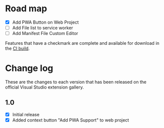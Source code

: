 # Road map

- [x] Add PWA Button on Web Project
- [ ] Add File list to service worker
- [ ] Add Manifest File Custom Editor

Features that have a checkmark are complete and available for
download in the
[CI build](http://vsixgallery.com/extension/c140d5d7-6be7-41da-a3b4-785f479b825e/).

# Change log

These are the changes to each version that has been released
on the official Visual Studio extension gallery.


## 1.0

- [x] Initial release
- [x] Added context button "Add PWA Support" to web project
